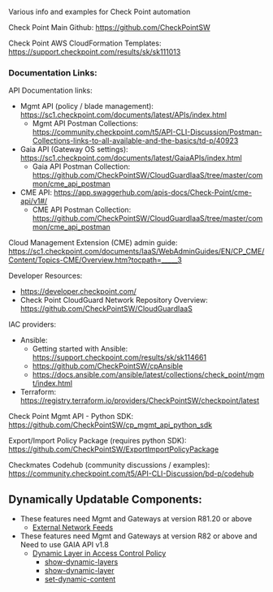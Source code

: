 Various info and examples for Check Point automation  

Check Point Main Github: <https://github.com/CheckPointSW>

Check Point AWS CloudFormation Templates: <https://support.checkpoint.com/results/sk/sk111013>

### Documentation Links:

API Documentation links:  
- Mgmt API (policy / blade management): <https://sc1.checkpoint.com/documents/latest/APIs/index.html>
    - Mgmt API Postman Collections: <https://community.checkpoint.com/t5/API-CLI-Discussion/Postman-Collections-links-to-all-available-and-the-basics/td-p/40923>
- Gaia API (Gateway OS settings): <https://sc1.checkpoint.com/documents/latest/GaiaAPIs/index.html>
    - Gaia API Postman Collection: <https://github.com/CheckPointSW/CloudGuardIaaS/tree/master/common/cme_api_postman>
- CME API: <https://app.swaggerhub.com/apis-docs/Check-Point/cme-api/v1#/>
    - CME API Postman Collection: <https://github.com/CheckPointSW/CloudGuardIaaS/tree/master/common/cme_api_postman>

Cloud Management Extension (CME) admin guide: <https://sc1.checkpoint.com/documents/IaaS/WebAdminGuides/EN/CP_CME/Content/Topics-CME/Overview.htm?tocpath=_____3>

Developer Resources:  
- <https://developer.checkpoint.com/>
- Check Point CloudGuard Network Repository Overview: <https://github.com/CheckPointSW/CloudGuardIaaS>

IAC providers:  
- Ansible:  
    - Getting started with Ansible: <https://support.checkpoint.com/results/sk/sk114661>
    - <https://github.com/CheckPointSW/cpAnsible>
    - <https://docs.ansible.com/ansible/latest/collections/check_point/mgmt/index.html>
- Terraform: <https://registry.terraform.io/providers/CheckPointSW/checkpoint/latest>

Check Point Mgmt API - Python SDK: <https://github.com/CheckPointSW/cp_mgmt_api_python_sdk>

Export/Import Policy Package (requires python SDK): <https://github.com/CheckPointSW/ExportImportPolicyPackage>

Checkmates Codehub (community discussions / examples): <https://community.checkpoint.com/t5/API-CLI-Discussion/bd-p/codehub>

## Dynamically Updatable Components:
- These features need Mgmt and Gateways at version R81.20 or above
    - [External Network Feeds](https://sc1.checkpoint.com/documents/R81.20/WebAdminGuides/EN/CP_R81.20_SecurityManagement_AdminGuide/Content/Topics-SECMG/Network_Feed.htm)
- These features need Mgmt and Gateways at version R82 or above and Need to use GAIA API v1.8
    - [Dynamic Layer in Access Control Policy](https://support.checkpoint.com/results/sk/sk182252)
        - [show-dynamic-layers](https://sc1.checkpoint.com/documents/latest/GaiaAPIs/#web/show-dynamic-layers~v1.8%20)
        - [show-dynamic-layer](https://sc1.checkpoint.com/documents/latest/GaiaAPIs/#web/show-dynamic-layer~v1.8%20)
        - [set-dynamic-content](https://sc1.checkpoint.com/documents/latest/GaiaAPIs/#web/set-dynamic-content~v1.8%20)